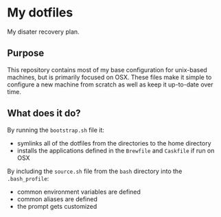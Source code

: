 My dotfiles
========

My disater recovery plan.

## Purpose

This repository contains most of my base configuration for unix-based machines, but is primarily focused on OSX. These files make it simple to configure a new machine from scratch as well as keep it up-to-date over time.

## What does it do?

By running the `bootstrap.sh` file it:
* symlinks all of the dotfiles from the directories to the home directory
* installs the applications defined in the `Brewfile` and `Caskfile` if run on OSX

By including the `source.sh` file from the `bash` directory into the `.bash_profile`:
* common environment variables are defined
* common aliases are defined
* the prompt gets customized
